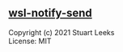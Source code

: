 ## [wsl-notify-send](https://github.com/stuartleeks/wsl-notify-send)

Copyright (c) 2021 Stuart Leeks  
License: MIT
